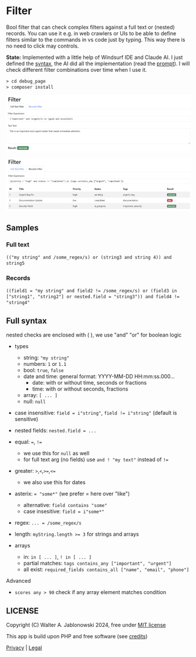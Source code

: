 # Filter

Bool filter that can check complex filters against a full text or (nested) records. You can use it e.g. in web crawlers or UIs to be able to define filters similar to the commands in vs code just by typing. This way there is no need to click may controls.

**State:** Implemented with a little help of Windsurf IDE and Claude AI. I just defined the [syntax](#full-syntax), the AI did all the implementation (read the [prompt](ai.md)). I will check different filter combinations over time when I use it.

```
> cd debug_page
> composer install
```

![alt text](misc/01.png)

![alt text](misc/02.png)


Samples
----------------------------------------------------------

### Full text

```
(("my string" and /some_regex/s) or (string3 and string 4)) and string5
```

### Records

```
((field1 = "my string" and field2 != /some_regex/s) or (field3 in ["string1", "string2"] or nested.field = "string3")) and field4 != "string4"
```


Full syntax
----------------------------------------------------------

nested checks are enclosed with ( ), we use "and" "or" for boolean logic

- types
  - string:          `"my string"`
  - numbers:         `1` or `1.1`
  - bool:            `true`, `false`
  - date and time:   general format: YYYY-MM-DD HH:mm:ss.000...
    - date:          with or without time, seconds or fractions
    - time:          with or without seconds, fractions
  - array:           `[ ... ]`
  - null:            `null`
- case insensitive:  `field = i"string"`, `field != i"string"` (default is sensitive)
- nested fields:     `nested.field = ...`
- equal:             `=`, `!=`
  - we use this for `null` as well
  - for full text arg (no fields) use `and ! "my text"` instead of `!=`
- greater:           `>`,`<`,`>=`,`<=`
  - we also use this for dates
- asterix:           `= "some*"` (we prefer = here over "like")
  - alternative: `field contains "some"`
  - case insesitive: `field = i"some*"`
- regex:             `... = /some_regex/s`

- length:            `myString.length >= 3` for strings and arrays

- arrays

  - in:              `in [ ... ]`, `! in [ ... ]`
  - partial matches: `tags contains_any ["important", "urgent"]`
  - all exist:       `required_fields contains_all ["name", "email", "phone"]`

Advanced

- `scores any > 90` check if any array element matches condition


LICENSE
----------------------------------------------------------

Copyright (C) Walter A. Jablonowski 2024, free under [MIT license](LICENSE)

This app is build upon PHP and free software (see [credits](credits.md))

[Privacy](https://walter-a-jablonowski.github.io/privacy.html) | [Legal](https://walter-a-jablonowski.github.io/imprint.html)
